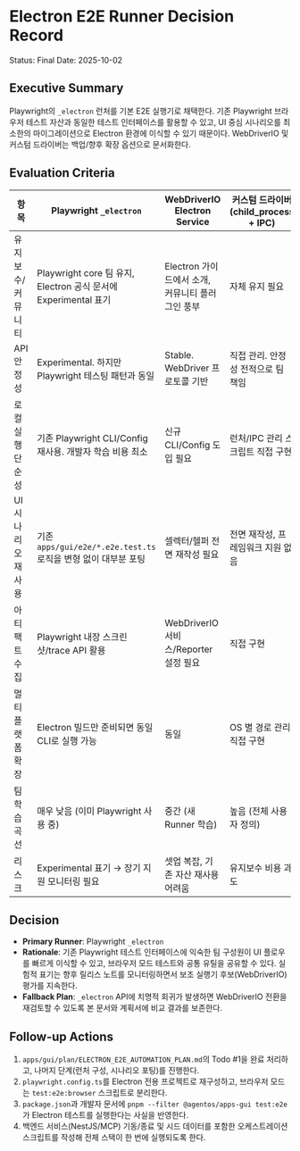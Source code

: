 # Electron E2E Runner Decision Record

Status: Final
Date: 2025-10-02

## Executive Summary

Playwright의 `_electron` 런처를 기본 E2E 실행기로 채택한다. 기존 Playwright 브라우저 테스트 자산과 동일한 테스트 인터페이스를 활용할 수 있고, UI 중심 시나리오를 최소한의 마이그레이션으로 Electron 환경에 이식할 수 있기 때문이다. WebDriverIO 및 커스텀 드라이버는 백업/향후 확장 옵션으로 문서화한다.

## Evaluation Criteria

| 항목 | Playwright `_electron` | WebDriverIO Electron Service | 커스텀 드라이버 (child_process + IPC) |
| --- | --- | --- | --- |
| 유지보수/커뮤니티 | Playwright core 팀 유지, Electron 공식 문서에 Experimental 표기 | Electron 가이드에서 소개, 커뮤니티 플러그인 풍부 | 자체 유지 필요 |
| API 안정성 | Experimental. 하지만 Playwright 테스팅 패턴과 동일 | Stable. WebDriver 프로토콜 기반 | 직접 관리. 안정성 전적으로 팀 책임 |
| 로컬 실행 단순성 | 기존 Playwright CLI/Config 재사용. 개발자 학습 비용 최소 | 신규 CLI/Config 도입 필요 | 런처/IPC 관리 스크립트 직접 구현 |
| UI 시나리오 재사용 | 기존 `apps/gui/e2e/*.e2e.test.ts` 로직을 변형 없이 대부분 포팅 | 셀렉터/헬퍼 전면 재작성 필요 | 전면 재작성, 프레임워크 지원 없음 |
| 아티팩트 수집 | Playwright 내장 스크린샷/trace API 활용 | WebDriverIO 서비스/Reporter 설정 필요 | 직접 구현 |
| 멀티 플랫폼 확장 | Electron 빌드만 준비되면 동일 CLI로 실행 가능 | 동일 | OS 별 경로 관리 직접 구현 |
| 팀 학습 곡선 | 매우 낮음 (이미 Playwright 사용 중) | 중간 (새 Runner 학습) | 높음 (전체 사용자 정의) |
| 리스크 | Experimental 표기 → 장기 지원 모니터링 필요 | 셋업 복잡, 기존 자산 재사용 어려움 | 유지보수 비용 과도 |

## Decision

- **Primary Runner**: Playwright `_electron`
- **Rationale**: 기존 Playwright 테스트 인터페이스에 익숙한 팀 구성원이 UI 플로우를 빠르게 이식할 수 있고, 브라우저 모드 테스트와 공통 유틸을 공유할 수 있다. 실험적 표기는 향후 릴리스 노트를 모니터링하면서 보조 실행기 후보(WebDriverIO) 평가를 지속한다.
- **Fallback Plan**: `_electron` API에 치명적 회귀가 발생하면 WebDriverIO 전환을 재검토할 수 있도록 본 문서와 계획서에 비교 결과를 보존한다.

## Follow-up Actions

1. `apps/gui/plan/ELECTRON_E2E_AUTOMATION_PLAN.md`의 Todo #1을 완료 처리하고, 나머지 단계(런처 구성, 시나리오 포팅)를 진행한다.
2. `playwright.config.ts`를 Electron 전용 프로젝트로 재구성하고, 브라우저 모드는 `test:e2e:browser` 스크립트로 분리한다.
3. `package.json`과 개발자 문서에 `pnpm --filter @agentos/apps-gui test:e2e`가 Electron 테스트를 실행한다는 사실을 반영한다.
4. 백엔드 서비스(NestJS/MCP) 기동/종료 및 시드 데이터를 포함한 오케스트레이션 스크립트를 작성해 전체 스택이 한 번에 실행되도록 한다.
